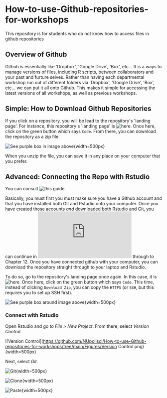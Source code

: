 # How-to-use-Github-repositories-for-workshops
This repository is for students who do not know how to access files in github repositories

## Overview of Github
Github is essentially like 'Dropbox', 'Google Drive', 'Box', etc... It is a ways to manage versions of files, including R scripts, between collaborators and your past and furture selves. Rather than having each departmental workshop run out of different folders via 'Dropbox', 'Google Drive', 'Box', etc... we can put it all onto Github. This makes it simple for accessing the latest versions of all workshops, as well as previous workshops. 

## Simple: How to Download Github Repositories 

If you click on a repository, you will be lead to the repository's 'landing page'. For instance, this repository's 'landing page' is ![here](https://github.com/NUpolisci/How-to-use-Github-repositories-for-workshops). Once here, click on the green button which says `Code`. From there, you can download the repository as a zip file. 

![See purple box in image above](https://github.com/NUpolisci/How-to-use-Github-repositories-for-workshops/tree/main/Figures/Download.png){width=500px}

When you unzip the file, you can save it in any place on your computer that you prefer.

## Advanced: Connecting the Repo with Rstudio

You can consult ![this guide](https://happygitwithr.com).

Basically, you must first you must make sure you have a Github account and that you have installed both Git and Rstudio onto your computer. Once you have created those accounts *and* downloaded both Rstudio and Git, you can continue in ![Chapter 9](https://happygitwithr.com/push-pull-github.html) through to Chapter 12. Once you have connected github with your computer, you can download the repository straight through to your laptop and Rstudio. 

To do so, go to the repository's landing page once again. In this case, it is ![here](https://github.com/NUpolisci/How-to-use-Github-repositories-for-workshops). Once here, click on the green button which says `Code`. This time, instead of clicking `Download Zip`, you can copy the `HTTPS` (or `SSH`, but this requires you to set up SSH first). 

![See purple box around image above](https://github.com/NUpolisci/How-to-use-Github-repositories-for-workshops/tree/main/Figures/Copied.png){width=500px}

### Connect with Rstudio

Open Rstudio and go to *File > New Project*. From there, select *Version Control*. 

![Version Control](https://github.com/NUpolisci/How-to-use-Github-repositories-for-workshops/tree/main/Figures/Version Control.png){width=500px}

Next, select *Git*. 

![Git](https://github.com/NUpolisci/How-to-use-Github-repositories-for-workshops/tree/main/Figures/git.png){width=500px}

![Clone](https://github.com/NUpolisci/How-to-use-Github-repositories-for-workshops/tree/main/Figures/Clone.png){width=500px}

![Paste](https://github.com/NUpolisci/How-to-use-Github-repositories-for-workshops/tree/main/Figures/Paste.png){width=500px}
